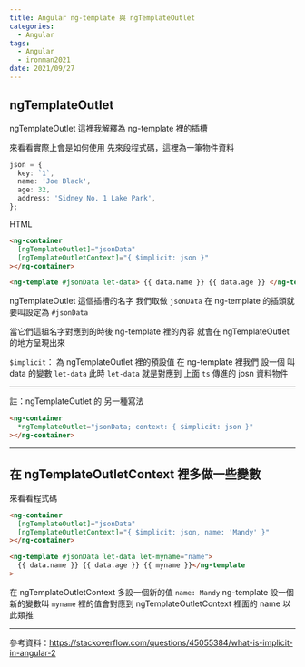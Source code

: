 ```yaml
---
title: Angular ng-template 與 ngTemplateOutlet
categories:
  - Angular
tags:
  - Angular
  - ironman2021
date: 2021/09/27
---
```


## ngTemplateOutlet

ngTemplateOutlet 這裡我解釋為 ng-template 裡的插槽

來看看實際上會是如何使用
先來段程式碼，這裡為一筆物件資料

```ts
json = {
  key: `1`,
  name: 'Joe Black',
  age: 32,
  address: 'Sidney No. 1 Lake Park',
};
```

HTML

```html
<ng-container
  [ngTemplateOutlet]="jsonData"
  [ngTemplateOutletContext]="{ $implicit: json }"
></ng-container>

<ng-template #jsonData let-data> {{ data.name }} {{ data.age }} </ng-template>
```

ngTemplateOutlet 這個插槽的名字 我們取做 `jsonData`
在 ng-template 的插頭就要叫設定為 `#jsonData`

當它們這組名字對應到的時後 ng-template 裡的內容 就會在 ngTemplateOutlet 的地方呈現出來

`$implicit`： 為 ngTemplateOutlet 裡的預設值
在 ng-template 裡我們 設一個 叫 data 的變數 `let-data`
此時 `let-data` 就是對應到 上面 `ts` 傳進的 josn 資料物件

---

註：ngTemplateOutlet 的 另一種寫法

```html
<ng-container
  *ngTemplateOutlet="jsonData; context: { $implicit: json }"
></ng-container>
```

---

## 在 ngTemplateOutletContext 裡多做一些變數

來看看程式碼

```html
<ng-container
  [ngTemplateOutlet]="jsonData"
  [ngTemplateOutletContext]="{ $implicit: json, name: 'Mandy' }"
></ng-container>

<ng-template #jsonData let-data let-myname="name">
  {{ data.name }} {{ data.age }} {{ myname }}</ng-template
>
```

在 ngTemplateOutletContext 多設一個新的值 `name: Mandy`
ng-template 設一個新的變數叫 `myname` 裡的值會對應到 ngTemplateOutletContext 裡面的 name
以此類推

---

參考資料：https://stackoverflow.com/questions/45055384/what-is-implicit-in-angular-2

